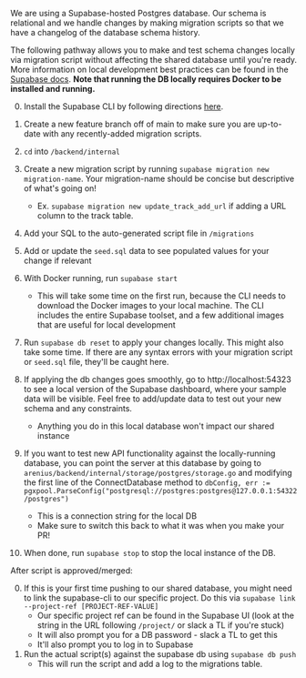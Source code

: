 We are using a Supabase-hosted Postgres database. Our schema is relational and we handle changes by making migration scripts so that we have a changelog of the database schema history.

The following pathway allows you to make and test schema changes locally via migration script without affecting the shared database until you're ready. More information on local development best practices can be found in the [Supabase docs](https://supabase.com/docs/guides/cli/local-development). **Note that running the DB locally requires Docker to be installed and running.**

0. Install the Supabase CLI by following directions [here](https://supabase.com/docs/guides/local-development/cli/getting-started?queryGroups=access-method&access-method=postgres&queryGroups=platform&platform=macos).
1. Create a new feature branch off of main to make sure you are up-to-date with any recently-added migration scripts.
2. `cd` into `/backend/internal`
3. Create a new migration script by running `supabase migration new migration-name`. Your migration-name should be concise but descriptive of what's going on!
   - Ex. `supabase migration new update_track_add_url` if adding a URL column to the track table.
4. Add your SQL to the auto-generated script file in `/migrations`
5. Add or update the `seed.sql` data to see populated values for your change if relevant

6. With Docker running, run `supabase start`
   - This will take some time on the first run, because the CLI needs to download the Docker images to your local machine. The CLI includes the entire Supabase toolset, and a few additional images that are useful for local development
7. Run `supabase db reset` to apply your changes locally. This might also take some time. If there are any syntax errors with your migration script or `seed.sql` file, they'll be caught here.
8. If applying the db changes goes smoothly, go to http://localhost:54323 to see a local version of the Supabase dashboard, where your sample data will be visible. Feel free to add/update data to test out your new schema and any constraints.
   - Anything you do in this local database won't impact our shared instance
9. If you want to test new API functionality against the locally-running database, you can point the server
   at this database by going to `arenius/backend/internal/storage/postgres/storage.go` and modifying the first line of the ConnectDatabase method to `dbConfig, err := pgxpool.ParseConfig("postgresql://postgres:postgres@127.0.0.1:54322/postgres")`
   - This is a connection string for the local DB
   - Make sure to switch this back to what it was when you make your PR!
10. When done, run `supabase stop` to stop the local instance of the DB.

After script is approved/merged:

0. If this is your first time pushing to our shared database, you might need to link the supabase-cli to our specific project. Do this via `supabase link --project-ref [PROJECT-REF-VALUE]`
   - Our specific project ref can be found in the Supabase UI (look at the string in the URL following `/project/` or slack a TL if you're stuck)
   - It will also prompt you for a DB password - slack a TL to get this
   - It'll also prompt you to log in to Supabase
1. Run the actual script(s) against the supabase db using `supabase db push`
   - This will run the script and add a log to the migrations table.
